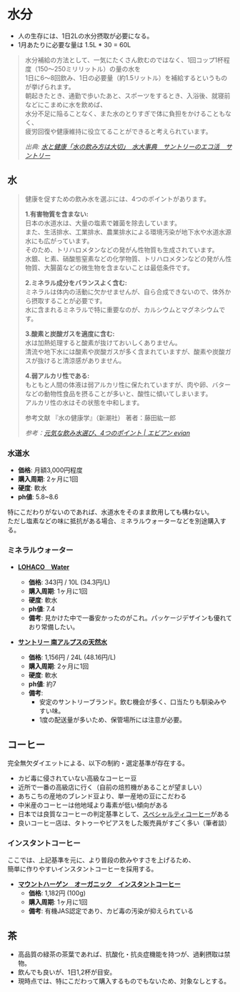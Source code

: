 水分
====

-   人の生存には、1日2Lの水分摂取が必要になる。
-   1月あたりに必要な量は 1.5L * 30 = 60L

> 水分補給の方法として、一気にたくさん飲むのではなく、1回コップ1杯程度（150～250ミリリットル）の量の水を  
> 1日に6～8回飲み、1日の必要量（約1.5リットル）を補給するというものが挙げられます。  
> 朝起きたとき、通勤で歩いたあと、スポーツをするとき、入浴後、就寝前などにこまめに水を飲めば、  
> 水分不足に陥ることなく、また水のとりすぎで体に負担をかけることもなく、  
> 疲労回復や健康維持に役立てることができると考えられています。  
>
> *出典: [水と健康「水の飲み方は大切」　水大事典　サントリーのエコ活　サントリー](http://www.suntory.co.jp/eco/teigen/jiten/drink/dr_08_01.html)*

水
----

> 健康を促すための飲み水を選ぶには、4つのポイントがあります。
>
> **1.有害物質を含まない:**  
> 日本の水道水は、大量の塩素で雑菌を除去しています。  
> また、生活排水、工業排水、農業排水による環境汚染が地下水や水道水源水にも広がっています。  
> そのため、トリハロメタンなどの発がん性物質も生成されています。  
> 水銀、ヒ素、硝酸態窒素などの化学物質、トリハロメタンなどの発がん性物質、大腸菌などの微生物を含まないことは最低条件です。
>
> **2.ミネラル成分をバランスよく含む:**  
> ミネラルは体内の活動に欠かせませんが、自ら合成できないので、体外から摂取することが必要です。  
> 水に含まれるミネラルで特に重要なのが、カルシウムとマグネシウムです。  
>
> **3.酸素と炭酸ガスを適度に含む:**  
> 水は加熱処理すると酸素が抜けておいしくありません。  
> 清流や地下水には酸素や炭酸ガスが多く含まれていますが、酸素や炭酸ガスが抜けると清涼感がありません。  
>
> **4.弱アルカリ性である:**  
> もともと人間の体液は弱アルカリ性に保たれていますが、肉や卵、バターなどの動物性食品を摂ることが多いと、酸性に傾いてしまいます。  
> アルカリ性の水はその状態を中和します。
>
> 参考文献
> 『水の健康学』（新潮社） 著者：藤田紘一郎
>
> *参考：[元気な飲み水選び、4つのポイント | エビアン evian](http://www.evian.co.jp/water/health/02/)*

### 水道水

- **価格**: 月額3,000円程度
- **購入周期**: 2ヶ月に1回
- **硬度**: 軟水
- **ph値**: 5.8~8.6

特にこだわりがないのであれば、水道水をそのまま飲用しても構わない。  
ただし塩素などの味に抵抗がある場合、ミネラルウォーターなどを別途購入する。

### ミネラルウォーター

- [**LOHACO　Water**](https://lohaco.jp/product/2783735/)
  - **価格**: 343円 / 10L (34.3円/L)
  - **購入周期**: 1ヶ月に1回
  - **硬度**: 軟水
  - **ph値**: 7.4
  - **備考**: 見かけた中で一番安かったのがこれ。パッケージデザインも優れており常備したい。


- [**サントリー 南アルプスの天然水**](https://www.amazon.co.jp/dp/B0043TXMWM/)
  - **価格**: 1,156円 / 24L (48.16円/L)
  - **購入周期**: 2ヶ月に1回
  - **硬度**: 軟水
  - **ph値**: 約7
  - **備考**:
    - 安定のサントリーブランド。飲む機会が多く、口当たりも馴染みやすい味。
    - 1度の配送量が多いため、保管場所には注意が必要。

コーヒー
-------

完全無欠ダイエットによる、以下の制約・選定基準が存在する。

- カビ毒に侵されていない高級なコーヒー豆
- 近所で一番の高級店に行く（自前の焙煎機があることが望ましい）
- あちこちの産地のブレンド豆より、単一産地の豆にこだわる
- 中米産のコーヒーは他地域より毒素が低い傾向がある
- 日本では良質なコーヒーの判定基準として、[スペシャルティコーヒー](http://www.scaj.org/about/specialty-coffee)がある
- 良いコーヒー店は、タトゥーやピアスをした販売員がすごく多い（筆者談）

### インスタントコーヒー

ここでは、上記基準を元に、より普段の飲みやすさを上げるため、  
簡単に作りやすいインスタントコーヒーを採用する。

- [**マウントハーゲン　オーガニック　インスタントコーヒー**](https://lohaco.jp/product/9035357/)
  - **価格**: 1,182円 (100g)
  - **購入周期**: 1ヶ月に1回
  - **備考**: 有機JAS認定であり、カビ毒の汚染が抑えられている

## 茶

- 高品質の緑茶の茶葉であれば、抗酸化・抗炎症機能を持つが、過剰摂取は禁物。
- 飲んでも良いが、1日1,2杯が目安。
- 現時点では、特にこだわって購入するものでもないため、対象なしとする。
